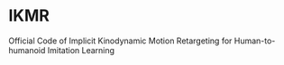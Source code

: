 # IKMR
Official Code of Implicit Kinodynamic Motion Retargeting for Human-to-humanoid Imitation Learning
